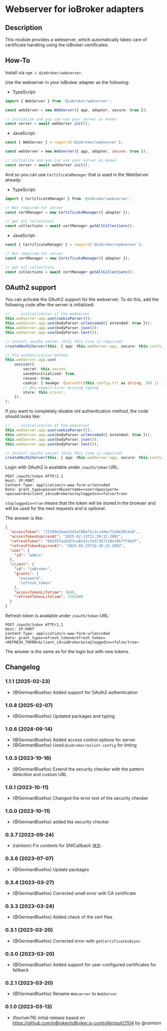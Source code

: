 # Webserver for ioBroker adapters

## Description

This module provides a webserver, which automatically takes care of
certificate handling using the ioBroker certificates.

## How-To

Install via `npm i @iobroker/webserver`.

Use the webserver in your ioBroker adapter as the following:

-   TypeScript:

```typescript
import { WebServer } from '@iobroker/webserver';

const webServer = new WebServer({ app, adapter, secure: true });

// initialize and you can use your server as known
const server = await webServer.init();
```

-   JavaScript:

```javascript
const { WebServer } = require('@iobroker/webserver');

const webServer = new WebServer({ app, adapter, secure: true });

// initialize and you can use your server as known
const server = await webServer.init();
```

And so you can use `CertificateManager` that is used in the WebServer already:

-   TypeScript:

```typescript
import { CertificateManager } from '@iobroker/webserver';

// Not required for server
const certManager = new CertificateManager({ adapter });

// get all collections
const collections = await certManager.getAllCollections();
```

-   JavaScript:

```javascript
const { CertificateManager } = require('@iobroker/webserver');

// Not required for server
const certManager = new CertificateManager({ adapter });

// get all collections
const collections = await certManager.getAllCollections();
```

## OAuth2 support
You can activate the OAuth2 support for the webserver. To do this, add the following code after the server is initialized:

```typescript
// ... initialization of the webserver        
this.webServer.app.use(cookieParser());
this.webServer.app.use(bodyParser.urlencoded({ extended: true }));
this.webServer.app.use(bodyParser.json());
this.webServer.app.use(bodyParser.text());

// Install oauth2 server (Only this line is required)
createOAuth2Server(this, { app: this.webServer.app, secure: this.config.secure, withSession: true });

// Old authentication method
this.webServer.app.use(
    session({
        secret: this.secret,
        saveUninitialized: true,
        resave: true,
        cookie: { maxAge: (parseInt(this.config.ttl as string, 10) || 3600) * 1000, httpOnly: false }, // default TTL
        // @ts-expect-error missing typing
        store: this.store!,
    }),
);
```

If you want to completely disable old authentication method, the code should looks like:
```typescript
// ... initialization of the webserver        
this.webServer.app.use(cookieParser());
this.webServer.app.use(bodyParser.urlencoded({ extended: true }));
this.webServer.app.use(bodyParser.json());
this.webServer.app.use(bodyParser.text());

// Install oauth2 server (Only this line is required)
createOAuth2Server(this, { app: this.webServer.app, secure: this.config.secure });
```

Login with OAuth2 is available under `/oauth/token` URL:

```http
POST /oauth/token HTTP/1.1
Host: IP:PORT
Content-Type: application/x-www-form-urlencoded
Data: grant_type=password&username=<user>&password=<password>&client_id=ioBroker&stayloggedin=<false/true>
```
`stayloggedin=true` means that the token will be stored in the browser and will be used for the next requests and is optional.

The answer is like:
```json
{
  "accessToken": "21f89e3eee32d3af08a71c1cc44ec72e0e3014a9",
  "accessTokenExpiresAt": "2025-02-23T11:39:32.208Z",
  "refreshToken": "66d35faa5d53ca8242cfe57367210e76b7ffded7",
  "refreshTokenExpiresAt": "2025-03-25T10:39:32.208Z",
  "user": {
    "id": "admin"
  },
  "client": {
    "id": "ioBroker",
    "grants": [
      "password",
      "refresh_token"
    ],
    "accessTokenLifetime": 3600,
    "refreshTokenLifetime": 2592000
  }
}
```          

Refresh token is available under `/oauth/token` URL:

```http
POST /oauth/token HTTP/1.1
Host: IP:PORT
Content-Type: application/x-www-form-urlencoded
Data: grant_type=refresh_token&refresh_token=<REFRESH_TOKEN>&client_id=ioBroker&stayloggedin=<false/true>
```

The answer is the same as for the login but with new tokens.

## Changelog

<!--
  Placeholder for the next version (at the beginning of the line):
  ### **WORK IN PROGRESS**
-->
### 1.1.1 (2025-02-23)

-   (@GermanBluefox) Added support for OAuth2 authentication

### 1.0.8 (2025-02-07)

-   (@GermanBluefox) Updated packages and typing

### 1.0.6 (2024-09-14)

-   (@GermanBluefox) Added access control options for server
-   (@GermanBluefox) Used `@iobroker/eslint-config` for linting

### 1.0.3 (2023-10-16)

-   (@GermanBluefox) Extend the security checker with the pattern detection and custom URL

### 1.0.1 (2023-10-11)

-   (@GermanBluefox) Changed the error text of the security checker

### 1.0.0 (2023-10-11)

-   (@GermanBluefox) added the security checker

### 0.3.7 (2023-09-24)

-   (raintonr) Fix contexts for SNICallback ([#3](https://github.com/ioBroker/webserver/issues/3)).

### 0.3.6 (2023-07-07)

-   (@GermanBluefox) Update packages

### 0.3.4 (2023-03-27)

-   (@GermanBluefox) Corrected small error with CA certificate

### 0.3.3 (2023-03-24)

-   (@GermanBluefox) Added check of the cert files

### 0.3.1 (2023-03-20)

-   (@GermanBluefox) Corrected error with `getCertificatesAsync`

### 0.3.0 (2023-03-20)

-   (@GermanBluefox) Added support for user-configured certificates for fallback

### 0.2.1 (2023-03-20)

-   (@GermanBluefox) Rename `Webserver` to `WebServer`

### 0.1.0 (2023-03-13)

-   (foxriver76) initial release based on https://github.com/ioBroker/ioBroker.js-controller/pull/2104 by @raintonr
